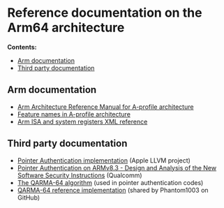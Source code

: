 # Reference documentation on the Arm64 architecture

**Contents:**

* [Arm documentation](#arm-documentation)
* [Third party documentation](#third-party-documentation)

## Arm documentation

- [Arm Architecture Reference Manual for A-profile architecture](https://developer.arm.com/documentation/ddi0487/latest)
- [Feature names in A-profile architecture](https://developer.arm.com/downloads/-/exploration-tools/feature-names-for-a-profile)
- [Arm ISA and system registers XML reference](https://developer.arm.com/downloads/-/exploration-tools)

## Third party documentation

- [Pointer Authentication implementation](https://github.com/apple/llvm-project/blob/apple/main/clang/docs/PointerAuthentication.rst) (Apple LLVM project)
- [Pointer Authentication on ARMv8.3 - Design and Analysis of the New Software Security Instructions](https://www.qualcomm.com/content/dam/qcomm-martech/dm-assets/documents/pointer-auth-v7.pdf) (Qualcomm)
- [The QARMA-64 algorithm](https://eprint.iacr.org/2016/444.pdf) (used in pointer authentication codes)
- [QARMA-64 reference implementation](https://github.com/Phantom1003/QARMA64) (shared by Phantom1003 on GitHub)
